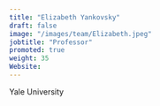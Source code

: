 ```yaml
---
title: "Elizabeth Yankovsky"
draft: false
image: "/images/team/Elizabeth.jpeg"
jobtitle: "Professor"
promoted: true
weight: 35
Website:
---
```



Yale University

